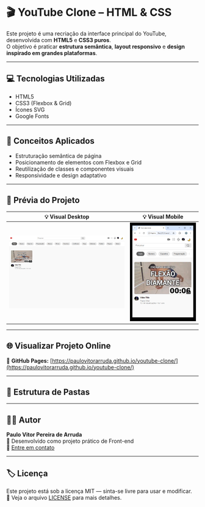 # 🎬 YouTube Clone – HTML & CSS

Este projeto é uma recriação da interface principal do YouTube, desenvolvida com **HTML5** e **CSS3 puros**.  
O objetivo é praticar **estrutura semântica**, **layout responsivo** e **design inspirado em grandes plataformas**.

---

## 💻 Tecnologias Utilizadas
- HTML5  
- CSS3 (Flexbox & Grid)  
- Ícones SVG  
- Google Fonts  

---

## 🧠 Conceitos Aplicados
- Estruturação semântica de página  
- Posicionamento de elementos com Flexbox e Grid  
- Reutilização de classes e componentes visuais  
- Responsividade e design adaptativo  

---

## 📸 Prévia do Projeto

| 💡 Visual Desktop | 💡 Visual Mobile |
|-------------------|----------------|
| ![Preview Desktop](./assets/preview-desktop.png.png) | ![Preview Mobile](./assets/preview-mobile.png.png) |

---

## 🌐 Visualizar Projeto Online
🔗 **GitHub Pages:** [https://paulovitorarruda.github.io/youtube-clone/](https://paulovitorarruda.github.io/youtube-clone/)

---

## 📂 Estrutura de Pastas

---

## 🧑‍💻 Autor
**Paulo Vitor Pereira de Arruda**  
💼 Desenvolvido como projeto prático de Front-end  
📧 [Entre em contato](mailto:seuemail@exemplo.com)

---

## 🏷️ Licença
Este projeto está sob a licença MIT — sinta-se livre para usar e modificar.  
📄 Veja o arquivo [LICENSE](./LICENSE) para mais detalhes.
